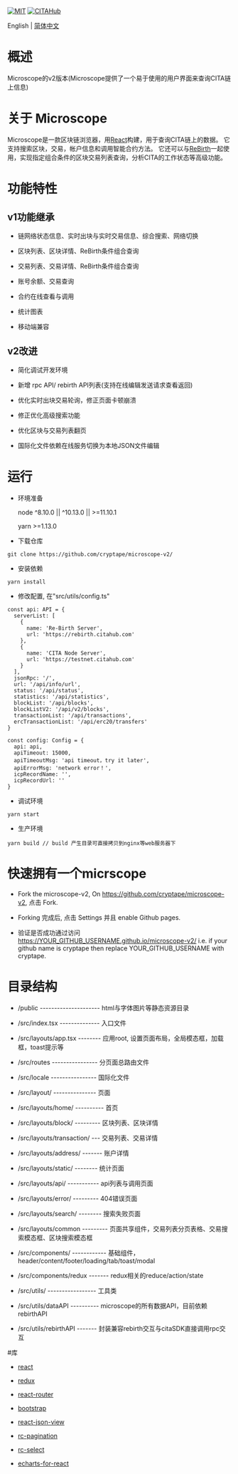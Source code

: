 [![MIT](https://img.shields.io/badge/License-MIT-green.svg)](https://github.com/cryptape/microscope-v2)
[![CITAHub](https://img.shields.io/badge/made%20for-CITAHub-blue.svg)](https://www.citahub.com/)

English | [简体中文](./README-CN.md)

# 概述

  Microscope的v2版本(Microscope提供了一个易于使用的用户界面来查询CITA链上信息)


# 关于 Microscope

  Microscope是一款区块链浏览器，用[React](https://reactjs.org/)构建，用于查询CITA链上的数据。 它支持搜索区块，交易，帐户信息和调用智能合约方法。 它还可以与[ReBirth](https://github.com/cryptape/re-birth)一起使用，实现指定组合条件的区块交易列表查询，分析CITA的工作状态等高级功能。


# 功能特性

## v1功能继承

* 链网络状态信息、实时出块与实时交易信息、综合搜索、网络切换

* 区块列表、区块详情、ReBirth条件组合查询

* 交易列表、交易详情、ReBirth条件组合查询

* 账号余额、交易查询

* 合约在线查看与调用

* 统计图表

* 移动端兼容

## v2改进

* 简化调试开发环境

* 新增 rpc API/ rebirth API列表(支持在线编辑发送请求查看返回)

* 优化实时出块交易轮询，修正页面卡顿崩溃

* 修正优化高级搜索功能

* 优化区块与交易列表翻页

* 国际化文件依赖在线服务切换为本地JSON文件编辑


# 运行
  
  * 环境准备

    node ^8.10.0 || ^10.13.0 || >=11.10.1

    yarn >=1.13.0

  *  下载仓库

  ```
  git clone https://github.com/cryptape/microscope-v2/
  ```

  *  安装依赖

  ```
  yarn install
  ```

  * 修改配置, 在"src/utils/config.ts"

  ```
  const api: API = {
    serverList: [
      {
        name: 'Re-Birth Server',
        url: 'https://rebirth.citahub.com'
      },
      {
        name: 'CITA Node Server',
        url: 'https://testnet.citahub.com'
      }
    ],
    jsonRpc: '/',
    url: '/api/info/url',
    status: '/api/status',
    statistics: '/api/statistics',
    blockList: '/api/blocks',
    blockListV2: '/api/v2/blocks',
    transactionList: '/api/transactions',
    ercTransactionList: '/api/erc20/transfers'
  }

  const config: Config = {
    api: api,
    apiTimeout: 15000,
    apiTimeoutMsg: 'api timeout，try it later',
    apiErrorMsg: 'network error！',
    icpRecordName: '',
    icpRecordUrl: ''
  }
  ```

  *  调试环境

  ```
  yarn start
  ```

  *  生产环境

  ```
  yarn build // build 产生目录可直接拷贝到nginx等web服务器下
  ```


# 快速拥有一个micrscope

  * Fork the microscope-v2, On https://github.com/cryptape/microscope-v2, 点击 Fork.

  * Forking 完成后, 点击 Settings 并且 enable Github pages.

  * 验证是否成功通过访问 https://YOUR_GITHUB_USERNAME.github.io/microscope-v2/ i.e. if your github name is cryptape then replace YOUR_GITHUB_USERNAME with cryptape.


# 目录结构


*  /public --------------------- html与字体图片等静态资源目录

*  /src/index.tsx -------------- 入口文件

*  /src/layouts/app.tsx -------- 应用root, 设置页面布局，全局模态框，加载框，toast提示等

*  /src/routes  ---------------- 分页面总路由文件

*  /src/locale  ---------------- 国际化文件

*  /src/layout/  --------------- 页面

*  /src/layouts/home/ ---------- 首页

*  /src/layouts/block/ --------- 区块列表、区块详情

*  /src/layouts/transaction/ --- 交易列表、交易详情

*  /src/layouts/address/ ------- 账户详情

*  /src/layouts/static/ -------- 统计页面

*  /src/layouts/api/ ----------- api列表与调用页面

*  /src/layouts/error/ --------- 404错误页面

*  /src/layouts/search/ -------- 搜索失败页面

*  /src/layouts/common --------- 页面共享组件，交易列表分页表格、交易搜索模态框、区块搜索模态框
 
*  /src/components/ ------------ 基础组件，header/content/footer/loading/tab/toast/modal

*  /src/components/redux ------- redux相关的reduce/action/state

*  /src/utils/ ----------------- 工具类

*  /src/utils/dataAPI ---------- microscope的所有数据API，目前依赖rebirthAPI

*  /src/utils/rebirthAPI ------- 封装兼容rebirth交互与citaSDK直接调用rpc交互

#库

* [react](https://reactjs.org/)

* [redux](https://github.com/reduxjs/redux)

* [react-router](https://github.com/ReactTraining/react-router)

* [bootstrap](https://github.com/twbs/bootstrap)

* [react-json-view](https://github.com/mac-s-g/react-json-view)

* [rc-pagination](https://github.com/react-component/pagination)

* [rc-select](https://github.com/react-component/select)

* [echarts-for-react](https://github.com/hustcc/echarts-for-react)

